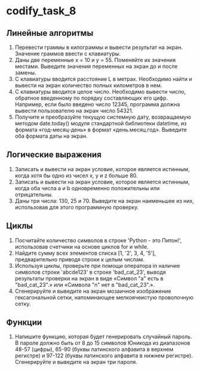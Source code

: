 # codify_task_8

## Линейные алгоритмы

1. Перевести граммы в килограммы и вывести результат на экран. Значение граммов ввести с клавиатуры.
2. Даны две переменные x = 10 и y = 55. Поменяйте их значения местами. Выведите значения переменных на экран до и после замены.
3. С клавиатуры вводится расстояние L в метрах. Необходимо найти и вывести на экран количество полных километров в нем.
4. С клавиатуры вводится целое число. Необходимо вывести число, обратное введенному по порядку составляющих его цифр. Например, если было введено число 12345, программа должна вывести пользователю на экран число 54321.
5. Получите и преобразуйте текущую системную дату, возвращаемую методом date.today() модуля стандартной библиотеки datetime, из формата «год-месяц-день» в формат «день.месяц.год». Выведите оба формата даты на экран.

## Логические выражения

1. Записать и вывести на экран условие, которое является истинным, когда хотя бы одно из чисел x, y и z больше 80.
2. Записать и вывести на экран условие, которое является истинным, когда оба числа a и b одновременно положительны или отрицательны.
3. Даны три числа: 130, 25 и 70. Выведите на экран наименьшее из них, использовав для этого программную проверку.

## Циклы
1. Посчитайте количество символов в строке 'Python - это Питон!', использовав счетчики на основе циклов for и while.
2. Найдите сумму всех элементов списка [1, '2', 3, 4, '5'], предварительно приводя строки к целым числам.
3. Используя циклы, проверьте при помощи оператора in наличие символов строки 'abcde123' в строке 'bad_cat_23', выводя результаты проверки на экран в виде «Символ "a" есть в "bad_cat_23".» или «Символа "n" нет в "bad_cat_23".».
4. Cгенерируйте и выведите на экран мозаичное изображение гексагональной сетки, напоминающее мелкоячеистую проволочную сетку.

## Функции
1. Напишите функцию, которая будет генерировать случайный пароль. В пароле должно быть от 8 до 15 символов Юникода из диапазонов 48-57 (цифры), 65-90 (буквы латинского алфавита в верхнем регистре) и 97-122 (буквы латинского алфавита в нижнем регистре). Сгенерируйте и выведите на экран три пароля.
